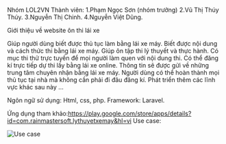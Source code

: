 Nhóm LOL2VN Thành viên: 1.Phạm Ngọc Sơn (nhóm trưởng) 2.Vũ Thị Thúy Thúy. 3.Nguyễn Thị Chinh. 4.Nguyễn Việt Dũng.

Giới thiệu về website ôn thi lái xe

Giúp người dùng biết được thủ tục làm bằng lái xe máy.
Biết được nội dung và cách thức thi bằng lái xe máy.
Giúp ôn tập thi lý thuyết và thực hành.
Có mục thi thử trực tuyến để mọi người làm quen với nội dung thi.
Có thể đăng kí trực tiếp dự thi lấy bằng lái xe online. Thông tin sẽ được gửi về những trung tâm chuyên nhận bằng lái xe máy.
Người dùng có thể hoàn thành mọi thủ tục tại nhà mà không cần phải đi đâu đăng kí.
Phát triển thêm các lĩnh vực khác sau này ...

Ngôn ngữ sử dụng: Html, css, php.
Framework: Laravel.

Ứng dụng tham khảo:https://play.google.com/store/apps/details?id=com.rainmastersoft.lythuyetxemay&hl=vi
Use case: 

![Use case](http://sv1.upsieutoc.com/2017/04/03/Usecase.png)
